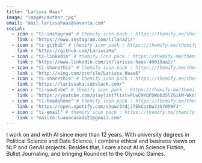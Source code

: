 ```yaml
---
title: "Larissa Haas"
image: "images/author.jpg"
email: "mail.larissahaas@sovanta.com"
social:
  - icon : "ti-instagram" # themify icon pack : https://themify.me/themify-icons
    link : "https://www.instagram.com/lilana21/"
  - icon : "ti-github" # themify icon pack : https://themify.me/themify-icons
    link : "https://github.com/LarissaHa"
  - icon : "ti-linkedin" # themify icon pack : https://themify.me/themify-icons
    link : "https://www.linkedin.com/in/larissa-haas-49019aa2/"
  - icon : "ti-sharethis" # themify icon pack : https://themify.me/themify-icons
    link : "http://xing.com/profile/Larissa_Haas6"
  - icon : "ti-sharethis" # themify icon pack : https://themify.me/themify-icons
    link : "https://larissaha.substack.com/"
  - icon : "ti-youtube" # themify icon pack : https://themify.me/themify-icons
    link : "https://youtube.com/playlist?list=PLwC9YQFDWo835lZGikM-WknXMRaXxh9cD&si=GbikonlvUtzQSpdw"
  - icon : "ti-headphone" # themify icon pack : https://themify.me/themify-icons
    link : "https://open.spotify.com/show/5tdjJ7EkCazDw73S70hWFJ"
  - icon : "ti-email" # themify icon pack : https://themify.me/themify-icons
    link : "mailto:luanacasado21@gmail.com"
---
```


I work on and with AI since more than 12 years. With university degrees in Political Science and Data Science, I combine ethical and business views on NLP and GenAI projects. Besides that, I care about AI in Science Fiction, Bullet Journaling, and bringing Roundnet to the Olympic Games.